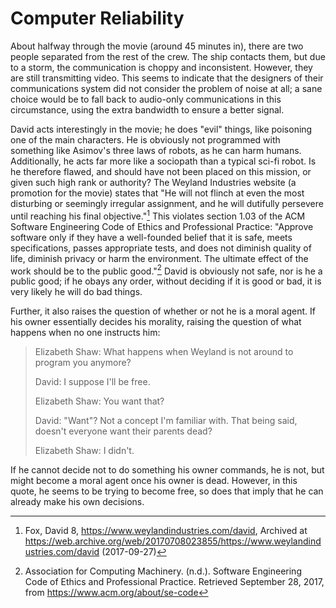 # Computer Reliability

About halfway through the movie (around 45 minutes in), there are two people separated from the rest of the crew. The ship contacts them, but due to a storm, the communication is choppy and inconsistent. However, they are still transmitting video. This seems to indicate that the designers of their communications system did not consider the problem of noise at all; a sane choice would be to fall back to audio-only communications in this circumstance, using the extra bandwidth to ensure a better signal.

David acts interestingly in the movie; he does "evil" things, like poisoning one of the main characters. He is obviously not programmed with something like Asimov's three laws of robots, as he can harm humans. Additionally, he acts far more like a sociopath than a typical sci-fi robot. Is he therefore flawed, and should have not been placed on this mission, or given such high rank or authority? The Weyland Industries website (a promotion for the movie) states that "He will not flinch at even the most disturbing or seemingly irregular assignment, and he will dutifully persevere until reaching his final objective."[^1] This violates section 1.03 of the ACM Software Engineering Code of Ethics and Professional Practice: "Approve software only if they have a well-founded belief that it is safe, meets specifications, passes appropriate tests, and does not diminish quality of life, diminish privacy or harm the environment. The ultimate effect of the work should be to the public good."[^2] David is obviously not safe, nor is he a public good; if he obays any order, without deciding if it is good or bad, it is very likely he will do bad things.

Further, it also raises the question of whether or not he is a moral agent. If his owner essentially decides his morality, raising the question of what happens when no one instructs him:

>Elizabeth Shaw: What happens when Weyland is not around to program you anymore?
>
>David: I suppose I'll be free.
>
>Elizabeth Shaw: You want that?
>
>David: "Want"? Not a concept I'm familiar with. That being said, doesn't everyone want their parents dead?
>
>Elizabeth Shaw: I didn't.

If he cannot decide not to do something his owner commands, he is not, but might become a moral agent once his owner is dead. However, in this quote, he seems to be trying to become free, so does that imply that he can already make his own decisions.
<!--obsessed with evolution/experimentation-->

[^1]: Fox, David 8, https://www.weylandindustries.com/david, Archived at https://web.archive.org/web/20170708023855/https://www.weylandindustries.com/david (2017-09-27)
[^2]: Association for Computing Machinery. (n.d.). Software Engineering Code of Ethics and Professional Practice. Retrieved September 28, 2017, from https://www.acm.org/about/se-code 

